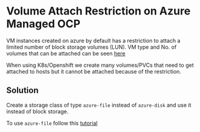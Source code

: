 # Volume Attach Restriction on Azure Managed OCP

VM instances created on azure by default has a restriction to attach a limited number of block storage volumes (LUN). VM type and No. of volumes that can be attached can be seen [here](https://docs.microsoft.com/en-us/azure/virtual-machines/windows/sizes-general)

When using K8s/Openshift we create many volumes/PVCs that need to get attached to hosts but it cannot be attached because of the restriction.

## Solution

Create a storage class of type `azure-file` instead of `azure-disk` and use it instead of block storage.

To use `azure-file` follow this [tutorial](https://docs.microsoft.com/en-us/azure/aks/azure-files-dynamic-pv)
